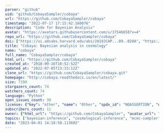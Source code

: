 ```yaml
---
parser: "github"
uid: "github/CobayaSampler/cobaya"
url: "https://github.com/CobayaSampler/cobaya"
timestamp: "2022-07-17 17:15:42.160076"
description: "Code for Bayesian Analysis"
avatar: "https://avatars.githubusercontent.com/u/37546658?v=4"
repo_url: "https://github.com/CobayaSampler/cobaya"
doi: ["https://ui.adsabs.harvard.edu/abs/2019JCAP...09..028A", "https://ui.adsabs.harvard.edu/abs/2021JCAP...05..057T", "https://ui.adsabs.harvard.edu/abs/2019ascl.soft10019T/abstract"]
title: "Cobaya: Bayesian analysis in cosmology"
name: "cobaya"
full_name: "CobayaSampler/cobaya"
html_url: "https://github.com/CobayaSampler/cobaya"
created_at: "2018-09-16T10:52:52Z"
updated_at: "2022-07-05T13:33:12Z"
clone_url: "https://github.com/CobayaSampler/cobaya.git"
homepage: "http://cobaya.readthedocs.io/en/latest/"
size: 7190
stargazers_count: 74
watchers_count: 74
language: "Python"
open_issues_count: 30
license: {"key": "other", "name": "Other", "spdx_id": "NOASSERTION", "url": null, "node_id": "MDc6TGljZW5zZTA="}
subscribers_count: 11
owner: {"html_url": "https://github.com/CobayaSampler", "avatar_url": "https://avatars.githubusercontent.com/u/37546658?v=4", "login": "CobayaSampler", "type": "Organization"}
topics: ["bayesian-inference", "cosmological-inference", "mcmc-sampler"]
date: "2023-04-01 14:18:50.113602"
---
```

